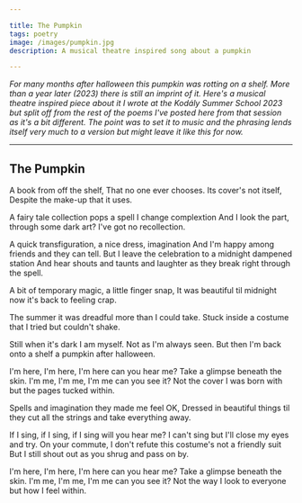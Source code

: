 ```yaml
---

title: The Pumpkin
tags: poetry
image: /images/pumpkin.jpg
description: A musical theatre inspired song about a pumpkin

---
```


_For many months after halloween this pumpkin was rotting on a shelf. More than a year later (2023) there is still an imprint of it. Here's a musical theatre inspired piece about it I wrote at the Kodály Summer School 2023 but split off from the rest of the poems I've posted here from that session as it's a bit different. The point was to set it to music and the phrasing lends itself very much to a version but might leave it like this for now._ 

---


## The Pumpkin

A book from off the shelf,
That no one ever chooses.
Its cover's not itself,
Despite the make-up that it uses.

A fairy tale collection pops a spell I change complextion
And I look the part, through some dark art? I've got no recollection.

A quick transfiguration, a nice dress, imagination
And I'm happy among friends and they can tell.
But I leave the celebration to a midnight dampened station
And hear shouts and taunts and laughter as they break right through the spell.

A bit of temporary magic, a little finger snap,
It was beautiful til midnight now it's back to feeling crap.

The summer it was dreadful more than I could take.
Stuck inside a costume that I tried but couldn't shake.

Still when it's dark I am myself.
Not as I'm always seen.
But then I'm back onto a shelf 
a pumpkin after halloween.

I'm here, I'm here, I'm here can you hear me?
Take a glimpse beneath the skin.
I'm me, I'm me, I'm me can you see it?
Not the cover I was born with but the pages tucked within.

Spells and imagination they made me feel OK,
Dressed in beautiful things til they cut all the strings and take everything away.

If I sing, if I sing, if I sing will you hear me?
I can't sing but I'll close my eyes and try.
On your commute, I don't refute this costume's not a friendly suit
But I still shout out as you shrug and pass on by.

I'm here, I'm here, I'm here can you hear me?
Take a glimpse beneath the skin.
I'm me, I'm me, I'm me can you see it?
Not the way I look to everyone but how I feel within.